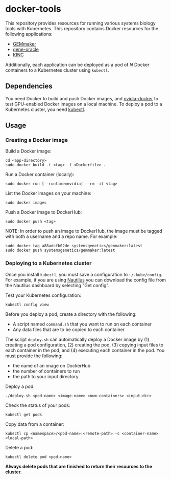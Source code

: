 # docker-tools

This repository provides resources for running various systems biology tools with Kubernetes. This repository contains Docker resources for the following applications:

- [GEMmaker](https://github.com/SystemsGenetics/GEMmaker)
- [gene-oracle](https://github.com/ctargon/gene-oracle)
- [KINC](https://github.com/SystemsGenetics/KINC)

Additionally, each application can be deployed as a pod of _N_ Docker containers to a Kubernetes cluster using `kubectl`.

## Dependencies

You need Docker to build and push Docker images, and [nvidia-docker](https://github.com/NVIDIA/nvidia-docker) to test GPU-enabled Docker images on a local machine. To deploy a pod to a Kubernetes cluster, you need [kubectl](https://kubernetes.io/docs/tasks/tools/install-kubectl/).

## Usage

### Creating a Docker image

Build a Docker image:
```
cd <app-directory>
sudo docker build -t <tag> -f <Dockerfile> .
```

Run a Docker container (locally):
```
sudo docker run [--runtime=nvidia] --rm -it <tag>
```

List the Docker images on your machine:
```
sudo docker images
```

Push a Docker image to DockerHub:
```
sudo docker push <tag>
```

NOTE: In order to push an image to DockerHub, the image must be tagged with both a username and a repo name. For example:
```
sudo docker tag a88adcfb02de systemsgenetics/gemmaker:latest
sudo docker push systemsgenetics/gemmaker:latest
```

### Deploying to a Kubernetes cluster

Once you install `kubectl`, you must save a configuration to `~/.kube/config`. For example, if you are using [Nautilus](https://nautilus.optiputer.net/) you can download the config file from the Nautilus dashboard by selecting "Get config".

Test your Kubernetes configuration:
```
kubectl config view
```

Before you deploy a pod, create a directory with the following:
- A script named `command.sh` that you want to run on each container
- Any data files that are to be copied to each container

The script `deploy.sh` can automatically deploy a Docker image by (1) creating a pod configuration, (2) creating the pod, (3) copying input files to each container in the pod, and (4) executing each container in the pod. You must provide the following:
- the name of an image on DockerHub
- the number of containers to run
- the path to your input directory

Deploy a pod:
```
./deploy.sh <pod-name> <image-name> <num-containers> <input-dir>
```

Check the status of your pods:
```
kubectl get pods
```

Copy data from a container:
```
kubectl cp <namespace>/<pod-name>:<remote-path> -c <container-name> <local-path>
```

Delete a pod:
```
kubectl delete pod <pod-name>
```

__Always delete pods that are finished to return their resources to the cluster.__
